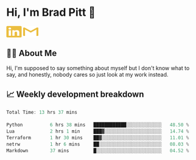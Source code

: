 # Hi, I'm Brad Pitt 👋


<a href="https://www.linkedin.com/in/mathias-mauraisin/" target="blank"><img align="center" src="./icons/linkedin.svg" alt="https://www.linkedin.com/in/mathias-mauraisin/" height="30" width="40" /></a>
<a href="mailto:mathias.mauraisin.pro@gmail.com" target="blank"><img align="center" src="./icons/gmail.svg" alt="redrew" height="30" width="40" /></a>




<!-- ![snap](images/Snap_dark.png?raw=true) -->
<!-- ![snap](images/Snap_dark_bg.png?raw=true) -->


<!-- [![My Skills](https://skillicons.dev/icons?i=c,cpp,html,css,js,ts,)](https://skillicons.dev) -->

## 🙋‍♂️&nbsp;About Me

Hi, I'm supposed to say something about myself but I don't know what to say, and honestly, nobody cares so just look at my work instead.

## 📈&nbsp;Weekly development breakdown

<!-- [![mamaurai's 42 stats](https://badge42.vercel.app/api/v2/cl1l4qz93000609l4yixitcl4/stats?cursusId=21&coalitionId=45)](https://github.com/JaeSeoKim/badge42) -->





<!--START_SECTION:waka-->

```rust
Total Time: 13 hrs 37 mins

Python          6 hrs 38 mins   ████████████░░░░░░░░░░░░░   48.50 %
Lua             2 hrs 1 min     ███▓░░░░░░░░░░░░░░░░░░░░░   14.74 %
Terraform       1 hr 30 mins    ██▓░░░░░░░░░░░░░░░░░░░░░░   11.01 %
netrw           1 hr 6 mins     ██░░░░░░░░░░░░░░░░░░░░░░░   08.03 %
Markdown        37 mins         █░░░░░░░░░░░░░░░░░░░░░░░░   04.52 %
```

<!--END_SECTION:waka-->


